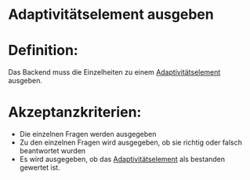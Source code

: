 # Adaptivitätselement ausgeben



# Definition:

Das Backend muss die Einzelheiten zu einem [Adaptivitätselement](Adaptivitätsaufgabe-GE.md) ausgeben.


# Akzeptanzkriterien:
- Die einzelnen Fragen werden ausgegeben
- Zu den einzelnen Fragen wird ausgegeben, ob sie richtig oder falsch beantwortet wurden
- Es wird ausgegeben, ob das [Adaptivitätselement](Adaptivitätsaufgabe-GE.md) als bestanden gewertet ist.

